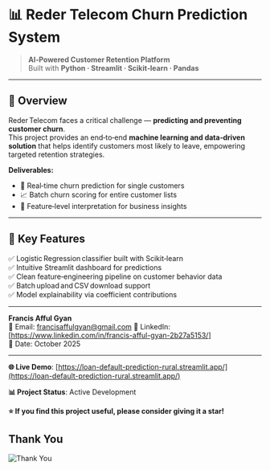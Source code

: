 # 📊 Reder Telecom Churn Prediction System

> **AI‑Powered Customer Retention Platform**  
> Built with **Python · Streamlit · Scikit‑learn · Pandas**

---

## 🚀 Overview

Reder Telecom faces a critical challenge — **predicting and preventing customer churn**.  
This project provides an end‑to‑end **machine learning and data‑driven solution** that helps identify customers most likely to leave, empowering targeted retention strategies.

**Deliverables:**
- 🎯 Real‑time churn prediction for single customers  
- 📈 Batch churn scoring for entire customer lists  
- 🧠 Feature‑level interpretation for business insights  

---

## 🧩 Key Features

✅ Logistic Regression classifier built with Scikit‑learn  
✅ Intuitive Streamlit dashboard for predictions  
✅ Clean feature‑engineering pipeline on customer behavior data  
✅ Batch upload and CSV download support  
✅ Model explainability via coefficient contributions  

---

**Francis Afful Gyan**    
📧 Email: francisaffulgyan@gmail.com 
🔗 LinkedIn: [https://www.linkedin.com/in/francis-afful-gyan-2b27a5153/]  
📅 Date: October 2025

---

**🌐 Live Demo**: [https://loan-default-prediction-rural.streamlit.app/](https://loan-default-prediction-rural.streamlit.app/)

**📊 Project Status**: Active Development

**⭐ If you find this project useful, please consider giving it a star!**
## Thank You
![Thank You](img/Thankyou1.jpg)
